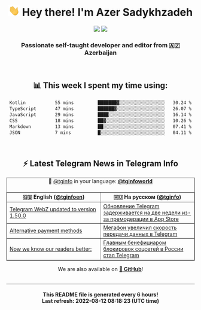 <div align="center">
	<div>
		<h1>
      <img src="./assets/hi.gif" width="30px"> Hey there! I'm Azer Sadykhzadeh
    </h1>
    <img height="18" src="https://komarev.com/ghpvc/?username=sadykhzadeh&label=Views&color=2081c1&style=flat-square" />
		<a href="https://wakatime.com/@Azer"> <img height="18" src="https://wakatime.com/badge/user/f80ae27a-c328-426f-a381-bc84136e2dd6.svg" /> </a>
    <h3>
      Passionate self-taught developer and editor from 🇦🇿 Azerbaijan
    </h3>
  </div>
  <br>

<h2>📊 This week I spent my time using:</h2>

<!--START_SECTION:waka-->

```text
Kotlin           55 mins         ███████▓░░░░░░░░░░░░░░░░░   30.24 %
TypeScript       47 mins         ██████▓░░░░░░░░░░░░░░░░░░   26.07 %
JavaScript       29 mins         ████░░░░░░░░░░░░░░░░░░░░░   16.14 %
CSS              18 mins         ██▓░░░░░░░░░░░░░░░░░░░░░░   10.26 %
Markdown         13 mins         ██░░░░░░░░░░░░░░░░░░░░░░░   07.41 %
JSON             7 mins          █░░░░░░░░░░░░░░░░░░░░░░░░   04.11 %
```

<!--END_SECTION:waka-->

<br>

<h2>⚡️ Latest Telegram News in Telegram Info</h2>
  <table border>
		<tr>
			<th width="50%">🇬🇧 English (<a href="https://t.me/tginfoen">@tginfoen</a>)</th>
			<th>🇷🇺 На русском (<a href="https://t.me/tginfo">@tginfo</a>)</th>
		</tr>
		<caption>🚩 <a href="https://t.me/tginfo">@tginfo</a> in your language: <a href="https://t.me/tginfoworld"><b>@tginfoworld</b></a><caption/>
  <tr><td><a href="https://t.me/tginfoen/1462">Telegram WebZ updated to version 1.50.0</a></td>
    <td><a href="https://t.me/tginfo/3393">Обновление Telegram задерживается на две недели из-за премодерации в App Store </a></td></tr><tr><td><a href="https://t.me/tginfoen/1461">Alternative payment methods</a></td>
    <td><a href="https://t.me/tginfo/3392">Мегафон увеличил скорость передачи данных в Telegram</a></td></tr><tr><td><a href="https://t.me/tginfoen/1460">Now we know our readers better:</a></td>
    <td><a href="https://t.me/tginfo/3391">Главным бенефициаром блокировок соцсетей в России стал Telegram </a></td></tr>
</table>
We are also available on <a href="https://github.com/tginfo"><b>🐙 GitHub</b></a>!
</div>

<br>
<hr>
<h4 align="center">This README file is generated <b>every 6 hours</b>!</br>Last refresh: <b>2022-08-12 08:18:23 (UTC time)</b></h4>
